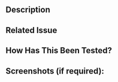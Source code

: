 <!--- Provide a general summary of your changes in the Title above -->

## Description
<!--- Describe your changes in detail -->

## Related Issue
<!--- If suggesting a new feature or change, please discuss it in an issue first -->
<!--- If this PR is to fix a new bug, create an issue detailing the bug first -->
<!--- Please link to the issue here, if it fixes an open issue: -->
<!--  Please add what specific problem this PR fixes -->

## How Has This Been Tested?
<!--- Please describe in detail how you tested your changes. -->
<!--- see how your change affects other areas of the code, etc. -->

## Screenshots (if required):

